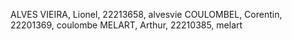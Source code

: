 ALVES VIEIRA, Lionel, 22213658, alvesvie
COULOMBEL, Corentin, 22201369, coulombe
MELART, Arthur, 22210385, melart
